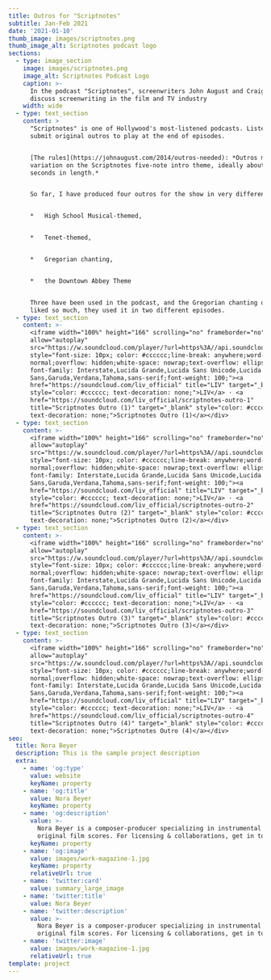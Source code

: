 ```yaml
---
title: Outros for "Scriptnotes"
subtitle: Jan-Feb 2021
date: '2021-01-10'
thumb_image: images/scriptnotes.png
thumb_image_alt: Scriptnotes podcast logo
sections:
  - type: image_section
    image: images/scriptnotes.png
    image_alt: Scriptnotes Podcast Logo
    caption: >-
      In the podcast "Scriptnotes", screenwriters John August and Craig Mazin
      discuss screenwriting in the film and TV industry
    width: wide
  - type: text_section
    content: >
      "Scriptnotes" is one of Hollywood's most-listened podcasts. Listeners can
      submit original outros to play at the end of episodes.


      [The rules](https://johnaugust.com/2014/outros-needed): *Outros must be a
      variation on the Scriptnotes five-note intro theme, ideally about 30
      seconds in length.*


      So far, I have produced four outros for the show in very different styles:


      *   High School Musical-themed,


      *   Tenet-themed,


      *   Gregorian chanting,


      *   the Downtown Abbey Theme


      Three have been used in the podcast, and the Gregorian chanting one they
      liked so much, they used it in two different episodes.
  - type: text_section
    content: >-
      <iframe width="100%" height="166" scrolling="no" frameborder="no"
      allow="autoplay"
      src="https://w.soundcloud.com/player/?url=https%3A//api.soundcloud.com/tracks/971889427&color=%23ff5500&auto_play=false&hide_related=false&show_comments=true&show_user=true&show_reposts=false&show_teaser=true"></iframe><div
      style="font-size: 10px; color: #cccccc;line-break: anywhere;word-break:
      normal;overflow: hidden;white-space: nowrap;text-overflow: ellipsis;
      font-family: Interstate,Lucida Grande,Lucida Sans Unicode,Lucida
      Sans,Garuda,Verdana,Tahoma,sans-serif;font-weight: 100;"><a
      href="https://soundcloud.com/liv_official" title="LIV" target="_blank"
      style="color: #cccccc; text-decoration: none;">LIV</a> · <a
      href="https://soundcloud.com/liv_official/scriptnotes-outro-1"
      title="Scriptnotes Outro (1)" target="_blank" style="color: #cccccc;
      text-decoration: none;">Scriptnotes Outro (1)</a></div>
  - type: text_section
    content: >-
      <iframe width="100%" height="166" scrolling="no" frameborder="no"
      allow="autoplay"
      src="https://w.soundcloud.com/player/?url=https%3A//api.soundcloud.com/tracks/973154428&color=%23ff5500&auto_play=false&hide_related=false&show_comments=true&show_user=true&show_reposts=false&show_teaser=true"></iframe><div
      style="font-size: 10px; color: #cccccc;line-break: anywhere;word-break:
      normal;overflow: hidden;white-space: nowrap;text-overflow: ellipsis;
      font-family: Interstate,Lucida Grande,Lucida Sans Unicode,Lucida
      Sans,Garuda,Verdana,Tahoma,sans-serif;font-weight: 100;"><a
      href="https://soundcloud.com/liv_official" title="LIV" target="_blank"
      style="color: #cccccc; text-decoration: none;">LIV</a> · <a
      href="https://soundcloud.com/liv_official/scriptnotes-outro-2"
      title="Scriptnotes Outro (2)" target="_blank" style="color: #cccccc;
      text-decoration: none;">Scriptnotes Outro (2)</a></div>
  - type: text_section
    content: >-
      <iframe width="100%" height="166" scrolling="no" frameborder="no"
      allow="autoplay"
      src="https://w.soundcloud.com/player/?url=https%3A//api.soundcloud.com/tracks/973158736&color=%23ff5500&auto_play=false&hide_related=false&show_comments=true&show_user=true&show_reposts=false&show_teaser=true"></iframe><div
      style="font-size: 10px; color: #cccccc;line-break: anywhere;word-break:
      normal;overflow: hidden;white-space: nowrap;text-overflow: ellipsis;
      font-family: Interstate,Lucida Grande,Lucida Sans Unicode,Lucida
      Sans,Garuda,Verdana,Tahoma,sans-serif;font-weight: 100;"><a
      href="https://soundcloud.com/liv_official" title="LIV" target="_blank"
      style="color: #cccccc; text-decoration: none;">LIV</a> · <a
      href="https://soundcloud.com/liv_official/scriptnotes-outro-3"
      title="Scriptnotes Outro (3)" target="_blank" style="color: #cccccc;
      text-decoration: none;">Scriptnotes Outro (3)</a></div>
  - type: text_section
    content: >-
      <iframe width="100%" height="166" scrolling="no" frameborder="no"
      allow="autoplay"
      src="https://w.soundcloud.com/player/?url=https%3A//api.soundcloud.com/tracks/994986214&color=%23ff5500&auto_play=false&hide_related=false&show_comments=true&show_user=true&show_reposts=false&show_teaser=true"></iframe><div
      style="font-size: 10px; color: #cccccc;line-break: anywhere;word-break:
      normal;overflow: hidden;white-space: nowrap;text-overflow: ellipsis;
      font-family: Interstate,Lucida Grande,Lucida Sans Unicode,Lucida
      Sans,Garuda,Verdana,Tahoma,sans-serif;font-weight: 100;"><a
      href="https://soundcloud.com/liv_official" title="LIV" target="_blank"
      style="color: #cccccc; text-decoration: none;">LIV</a> · <a
      href="https://soundcloud.com/liv_official/scriptnotes-outro-4"
      title="Scriptnotes Outro (4)" target="_blank" style="color: #cccccc;
      text-decoration: none;">Scriptnotes Outro (4)</a></div>
seo:
  title: Nora Beyer
  description: This is the sample project description
  extra:
    - name: 'og:type'
      value: website
      keyName: property
    - name: 'og:title'
      value: Nora Beyer
      keyName: property
    - name: 'og:description'
      value: >-
        Nora Beyer is a composer-producer specializing in instrumental music and
        original film scores. For licensing & collaborations, get in touch.
      keyName: property
    - name: 'og:image'
      value: images/work-magazine-1.jpg
      keyName: property
      relativeUrl: true
    - name: 'twitter:card'
      value: summary_large_image
    - name: 'twitter:title'
      value: Nora Beyer
    - name: 'twitter:description'
      value: >-
        Nora Beyer is a composer-producer specializing in instrumental music and
        original film scores. For licensing & collaborations, get in touch.
    - name: 'twitter:image'
      value: images/work-magazine-1.jpg
      relativeUrl: true
template: project
---
```

